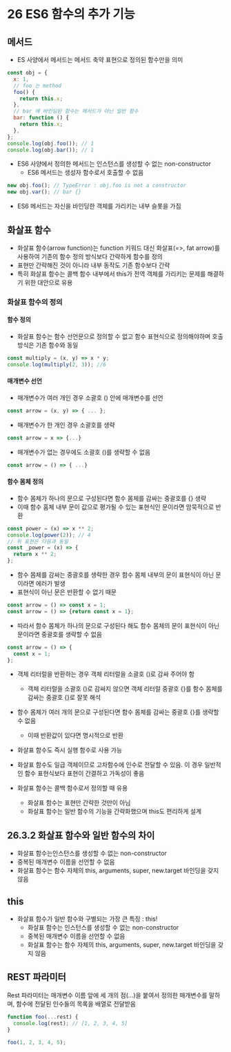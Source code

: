 # 26 ES6 함수의 추가 기능

## 메서드

- ES 사양에서 메서드는 메서드 축약 표현으로 정의된 함수만을 의미

```javascript
const obj = {
  x: 1,
  // foo 는 method
  foo() {
    return this.x;
  },
  // bar 에 바인딩된 함수는 메서드가 아닌 일반 함수
  bar: function () {
    return this.x;
  },
};
console.log(obj.foo()); // 1
console.log(obj.bar()); // 1
```

- ES6 사양에서 정의한 메서드는 인스턴스를 생성할 수 없는 non-constructor
  - ES6 메서드는 생성자 함수로서 호출할 수 없음

```javascript
new obj.foo(); // TypeError : obj.foo is not a constructor
new obj.var(); // bar {}
```

- ES6 메서드는 자신을 바인딩한 객체를 가리키는 내부 슬롯을 가짐

## 화살표 함수

- 화살표 함수(arrow function)는 function 키워드 대신 화살표(=>, fat arrow)를 사용하여 기존의 함수 정의 방식보다 간략하게 함수를 정의
- 표현만 간략해진 것이 아니라 내부 동작도 기존 함수보다 간략
- 특히 화살표 함수는 콜백 함수 내부에서 this가 전역 객체를 가리키는 문제를 해결하기 위한 대안으로 유용

### 화살표 함수의 정의

#### 함수 정의

- 화살표 함수는 함수 선언문으로 정의할 수 없고 함수 표현식으로 정의해야하며 호출 방식은 기존 함수와 동일

```javascript
const multiply = (x, y) => x * y;
console.log(multiply(2, 3)); //6
```

#### 매개변수 선언

- 매개변수가 여러 개인 경우 소괄호 () 안에 매개변수를 선언

```javascript
const arrow = (x, y) => { ... };
```

- 매개변수가 한 개인 경우 소괄호를 생략

```javascript
const arrow = x => {...}
```

- 매개변수가 없는 경우에도 소괄호 ()를 생략할 수 없음

```javascript
const arrow = () => { ...}
```

#### 함수 몸체 정의

- 함수 몸체가 하나의 문으로 구성된다면 함수 몸체를 감싸는 중괄호를 {} 생략
- 이때 함수 홈체 내부 문이 값으로 평가될 수 있는 표현식인 문이라면 암묵적으로 반환

```javascript
const power = (x) => x ** 2;
console.log(power(2)); // 4
// 위 표현은 다음과 동일
const _power = (x) => {
  return x ** 2;
};
```

- 함수 몸체를 감싸는 중괄호를 생략한 경우 함수 몸체 내부의 문이 표현식이 아닌 문이라면 에러가 발생
- 표현식이 아닌 문은 반환할 수 없기 때문

```javascript
const arrow = () => const x = 1;
const arrow = () => {return const x = 1};
```

- 따라서 함수 몸체가 하나의 문으로 구성된다 해도 함수 몸체의 문이 표현식이 아닌 문이라면 중괄호를 생략할 수 없음

```javascript
const arrow = () => {
  const x = 1;
};
```

- 객체 리터럴을 반환하는 경우 객체 리터럴을 소괄호 ()로 감싸 주어야 함
  - 객체 리터럴을 소괄호 ()로 감싸지 않으면 객체 리터럴 중괄호 {}를 함수 몸체를 감싸는 중괄호 {}로 잘못 해석
- 함수 몸체가 여러 개의 문으로 구성된다면 함수 몸체를 감싸는 중괄호 {}를 생략할 수 없음
  - 이때 반환값이 있다면 명시적으로 반환
- 화살표 함수도 즉시 실행 함수로 사용 가능
- 화살표 함수도 일급 객체이므로 고차함수에 인수로 전달할 수 있음. 이 경우 일반적인 함수 표현식보다 표현이 간결하고 가독성이 좋음

- 화살표 함수는 콜백 함수로서 정의할 때 유용
  - 화살표 함수는 표현만 간략한 것만이 아님
  - 화살표 함수는 일반 함수의 기능을 간략화했으며 this도 편리하게 설계

## 26.3.2 화살표 함수와 일반 함수의 차이

- 화살표 함수는인스턴스를 생성할 수 없는 non-constructor
- 중복된 매개변수 이름을 선언할 수 없음
- 화살표 함수는 함수 자체의 this, arguments, super, new.target 바인딩을 갖지 않음

## this

- 화살표 함수가 일반 함수와 구별되는 가장 큰 특징 : this!
  - 화살표 함수는 인스턴스를 생성할 수 없는 non-constructor
  - 중복된 매개변수 이름을 선언할 수 없음
  - 화살표 함수는 함수 자체의 this, arguments, super, new.target 바인딩을 갖지 않음

## REST 파라미터

Rest 파라미터는 매개변수 이름 앞에 세 개의 점(...)을 붙여서 정의한 매개변수를 말하며, 함수에 전달된 인수들의 목록을 배열로 전달받음

```javascript
function foo(...rest) {
  console.log(rest); // [1, 2, 3, 4, 5]
}

foo(1, 2, 3, 4, 5);
```
